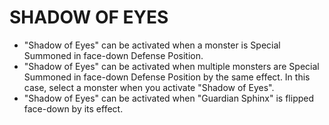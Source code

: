 
# SHADOW OF EYES

*   "Shadow of Eyes" can be activated when a monster is Special Summoned in face-down Defense Position.
*   "Shadow of Eyes" can be activated when multiple monsters are Special Summoned in face-down Defense Position by the same effect. In this case, select a monster when you activate "Shadow of Eyes".
*   "Shadow of Eyes" can be activated when "Guardian Sphinx" is flipped face-down by its effect.

  